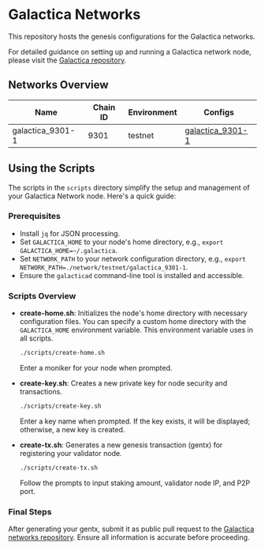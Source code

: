 # Galactica Networks

This repository hosts the genesis configurations for the Galactica networks.

For detailed guidance on setting up and running a Galactica network node, please visit the [Galactica repository](https://github.com/Galactica-corp/galactica).

## Networks Overview

| Name             | Chain ID | Environment | Configs                                                |
|------------------|----------|-------------|--------------------------------------------------------|
| galactica_9301-1 | 9301     | testnet     | [galactica_9301-1](./network/testnet/galactica_9301-1) |

## Using the Scripts

The scripts in the `scripts` directory simplify the setup and management of your Galactica Network node. Here's a quick guide:

### Prerequisites

- Install `jq` for JSON processing.
- Set `GALACTICA_HOME` to your node's home directory, e.g., `export GALACTICA_HOME=~/.galactica`.
- Set `NETWORK_PATH` to your network configuration directory, e.g., `export NETWORK_PATH=./network/testnet/galactica_9301-1`.
- Ensure the `galacticad` command-line tool is installed and accessible.

### Scripts Overview

- **create-home.sh**: Initializes the node's home directory with necessary configuration files. You can specify a custom home directory with the `GALACTICA_HOME` environment variable. This environment variable uses in all scripts.
  ```bash
  ./scripts/create-home.sh
  ```
  Enter a moniker for your node when prompted. 

- **create-key.sh**: Creates a new private key for node security and transactions.
  ```bash
  ./scripts/create-key.sh
  ```
  Enter a key name when prompted. If the key exists, it will be displayed; otherwise, a new key is created.

- **create-tx.sh**: Generates a new genesis transaction (gentx) for registering your validator node.
  ```bash
  ./scripts/create-tx.sh
  ```
  Follow the prompts to input staking amount, validator node IP, and P2P port.

### Final Steps

After generating your gentx, submit it as public pull request to the [Galactica networks repository](https://github.com/Galactica-corp/networks). Ensure all information is accurate before proceeding.

